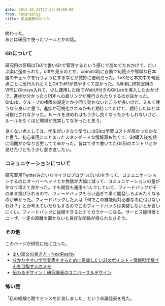 ```yaml
---
date: 2012-02-23T17:33:19+09:00
from: hatenablog
title: 卒論発表終わった
---
```

終わった。  
あとは研究で使ったツールとかの話。

### Gitについて

研究用の原稿はTeXで書いGitで管理するという感じで進めてたおかげで、だいぶ楽に進められた。diffを見るのとか、commit時に自動で句読点や簡単な日本語のチェックを行うようにするなどが微妙に便利だった。TeXだと本文中で句読点ごとに改行入れとくとGitでdiffが見やすくて良かった。5月頃に研究室用のVPSにGitosys入れて、少し運用した後でWebUI付きのGitLabを導入したおかげで、進捗が分かったりPDFへの直リンクが発行されたりするのが良かった。GitLab、グループの権限の設定とか小回り効かないところが多いけど、ヌルく使うなら良いと思う。進捗が可視化されるかもと期待してたけど、期待したほどは可視化されなかった。ルールを決めればもう少し良くなったかもしれないけど、ルールを引くほど環境が充実してなかったと思う。

良くない点としては、学生がいきなり使うにはGitは学習コストが高かったかなと思う。初心者用にまとまったスタンダードな情報源も無くて、Git導入後初期に同期がかなり苦労してて辛かった。昔はてダで書いてたGit用のエントリとか見せたけどもう少し書き直したい。

### コミュニケーションについて

研究室用Twitterみたいなマイクロブログっぽいのを作って、コミュニケーションするのにオーバーヘッドとか無駄が大幅に減って、コミュニケーションの量がかなり増えて良かった。でも開発も運用も1人でしていて、フィードバックがそのまま投げられるので、フィードバックもらい過ぎて早く開発しろよみたくなるのが辛かった。フィードバックした人は「何でこの機能絶対必要なのに付けないわけ？」とか考えていたりもするのでこのフィードバックは実装しないとか言いにくい。フィードバックに従順すぎるとすぐガラケーになる。サービス提供者とユーザ、一定の距離を置かないと良好な関係が得られなさそう。

### その他

このページが研究に役に立った。

- [よい論文の書き方 - NextReality](http://d.hatena.ne.jp/rkmt/20101215/1292374172)
- [分かりやすい学会発表をするために意識したい21のポイント - 情報科学屋さんを目指す人のメモ](http://did2.blog64.fc2.com/blog-entry-460.html)
- [伝わるデザイン｜研究発表のユニバーサルデザイン](http://tsutawarudesign.web.fc2.com/index.html)

### 怖い話

「私の経験と勘でセンスを計測しました」という卒論発表を見た。

